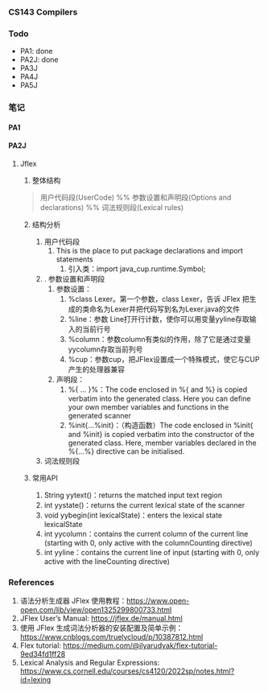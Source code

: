 ### CS143 Compilers

### Todo

- PA1: done
- PA2J: done
- PA3J
- PA4J
- PA5J

### 笔记

#### PA1


#### PA2J

1. Jflex
   1. 整体结构
   >用户代码段(UserCode)
   >%%
   >参数设置和声明段(Options and declarations)
   >%%
   >词法规则段(Lexical rules)

   2. 结构分析
      1. 用户代码段
         1. This is the place to put package declarations and import statements
            1. 引入类：import java_cup.runtime.Symbol;
      2. . 参数设置和声明段
         1. 参数设置：
            1. %class Lexer。第一个参数，class Lexer，告诉 JFlex 把生成的类命名为Lexer并把代码写到名为Lexer.java的文件
            2. %line：参数 Line打开行计数，使你可以用变量yyline存取输入的当前行号
            3. %column：参数column有类似的作用，除了它是通过变量yycolumn存取当前列号
            4. %cup：参数cup，把JFlex设置成一个特殊模式，使它与CUP产生的处理器兼容
         2. 声明段：
            1. %{ ... }%：The code enclosed in %{ and %} is copied verbatim into the generated class. Here you can define your own member variables and functions in the generated scanner
            2. %init{...%init}：（构造函数）The code enclosed in %init{ and %init} is copied verbatim into the constructor of the generated class. Here, member variables declared in the %{...%} directive can be initialised.
      3. 词法规则段
   
   3. 常用API
      1. String yytext()：returns the matched input text region
      2. int yystate()：returns the current lexical state of the scanner
      3. void yybegin(int lexicalState)：enters the lexical state lexicalState
      4. int yycolumn：contains the current column of the current line (starting with 0, only active with the columnCounting directive)
      5. int yyline：contains the current line of input (starting with 0, only active with the lineCounting directive)

### References
1. 语法分析生成器 JFlex 使用教程：https://www.open-open.com/lib/view/open1325299800733.html
2. JFlex User’s Manual: https://jflex.de/manual.html
3. 使用 JFlex 生成词法分析器的安装配置及简单示例：https://www.cnblogs.com/truelycloud/p/10387812.html
4. Flex tutorial: https://medium.com/@ilyarudyak/flex-tutorial-9ed34fd1ff28
5. Lexical Analysis and Regular Expressions: https://www.cs.cornell.edu/courses/cs4120/2022sp/notes.html?id=lexing